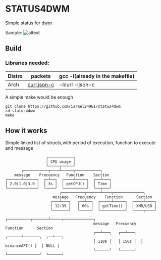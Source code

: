 # STATUS4DWM
Simple status for [dwm](https://dwm.suckless.org/)

Sample: ![altext](https://isalt.xyz/pics/projects/status4dwm_libcurl.png)
## Build
### Libraries needed:

|Distro|packets|gcc -l(already in the makefile)|
|---|---|---|
|Arch|[curl](https://archlinux.org/packages/?name=curl),[json-c](https://archlinux.org/packages/core/x86_64/json-c)|-lcurl -ljson-c|

A simple make would be enough
```
git clone https://github.com/israel24961/status4dwm
cd status4dwm
make
```
## How it works
Simple linked list of structs,with  period of execution, function to execute and message

```
                  ┌───────────┐
                  │ CPU usage │
                  └─────┬─────┘
       ┌───────────┬────┴─────┬───────────┐
    message    Frecuency   Function    Section
┌──────┴──────┐  ┌─┴──┐  ┌────┴─────┐  ┌──┴───┐
│ 2.0|1.0|3.0 │  │ 3s │  │ getCPU() │  │ Time │
└─────────────┘  └────┘  └──────────┘  └──┬───┘
                        ┌──────────┬──────┴────┬─────────────┐
                     message   Frecuency    Function      Section
                    ┌───┴───┐   ┌──┴──┐  ┌─────┴─────┐  ┌────┴────┐
                    │ 12:39 │   │ 60s │  │ getTime() │  │ XMR/USD │
                    └───────┘   └─────┘  └───────────┘  └────┬────┘
                                          ┌──────────┬───────┴─────┬─────────────┐
                                       message   Frecuency      Function      Section
                                       ┌──┴───┐   ┌──┴───┐  ┌──────┴───────┐  ┌──┴───┐
                                       │ 110$ │   │ 150s │  │ binanceAPI() │  │ NULL │
                                       └──────┘   └──────┘  └──────────────┘  └──────┘
```
